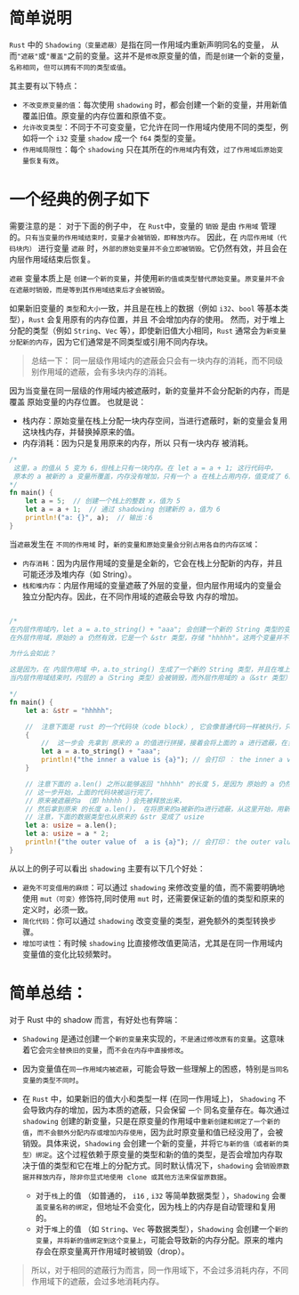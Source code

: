 
# 简单说明

`Rust` 中的 `Shadowing（变量遮蔽）`是指在同一作用域内重新声明同名的变量，
从而`"遮蔽"`或`"覆盖"`之前的变量。这并不是`修改`原变量的值，而是`创建`一个新的变量，`名称相同`，`但可以拥有不同的类型或值`。

其主要有以下特点：

 - `不改变原变量的值`：每次使用 `shadowing` 时，都会创建一个新的变量，并用新值覆盖旧值。原变量的内存位置和原值不变。
 - `允许改变类型`：不同于不可变变量，它允许在同一作用域内使用不同的类型，例如将一个 `i32` 变量 `shadow` 成一个 `f64` 类型的变量。
 - `作用域局限性`：每个 `shadowing` 只在其所在的`作用域`内有效，`过了作用域后原始变量恢复有效`。


# 一个经典的例子如下

需要注意的是： 对于下面的例子中，
在 `Rust`中，变量的 `销毁` 是由 `作用域` 管理的。`只有当变量的作用域结束时，变量才会被销毁，即释放内存`。
因此，在 `内层作用域（代码块内）` 进行变量 `遮蔽` 时，`外部的原始变量并不会立即被销毁`。它仍然有效，并且会在内层作用域结束后恢复。

`遮蔽` 变量本质上是 `创建一个新的变量`，并使用`新的值或类型替代原始变量`。`原变量并不会在遮蔽时销毁，而是等到其作用域结束后才会被销毁`。

如果新旧变量的 `类型`和`大小`一致，并且是在栈上的数据（例如 `i32`、`bool` 等基本类型），`Rust` 会复用原有的内存位置，并且 不会增加内存的使用。
然而，对于堆上分配的类型（例如 `String`、`Vec` 等），即使新旧值大小相同，`Rust` 通常会为`新变量分配新的内存`，因为它们通常是不同类型或引用不同内存块。


> 总结一下： 同一层级作用域内的遮蔽会只会有一块内存的消耗，而不同级别作用域的遮蔽，会有多块内存的消耗。

因为当变量在同一层级的作用域内被遮蔽时，新的变量并不会分配新的内存，而是 覆盖 原始变量的内存位置。
也就是说：
 - 栈内存：原始变量在栈上分配一块内存空间，当进行遮蔽时，新的变量会复用这块栈内存，并替换掉原来的值。
 - 内存消耗：因为只是复用原来的内存，所以 只有一块内存 被消耗。

```rust
/*
 这里，a 的值从 5 变为 6，但栈上只有一块内存。在 let a = a + 1; 这行代码中，
 原本的 a 被新的 a 变量所覆盖，内存没有增加，只有一个 a 在栈上占用内存，值变成了 6。
*/ 
fn main() {
    let a = 5;  // 创建一个栈上的整数 x，值为 5
    let a = a + 1;  // 通过 shadowing 创建新的 a，值为 6
    println!("a: {}", a);  // 输出：6
}


```


当`遮蔽`发生在 `不同的作用域` 时，`新的变量和原始变量会分别占用各自的内存区域`：
  - `内存消耗`：因为内层作用域的变量是全新的，它会在栈上分配新的内存，并且可能还涉及堆内存（如 String）。
  - `栈和堆内存`：内层作用域的变量遮蔽了外层的变量，但内层作用域内的变量会 独立分配内存。因此，在不同作用域的遮蔽会导致 内存的增加。

```rust

/*
在内层作用域内，let a = a.to_string() + "aaa"; 会创建一个新的 String 类型的变量 a，它会分配新的堆内存来存储 "hhhhhaaa"。
在外层作用域，原始的 a 仍然有效，它是一个 &str 类型，存储 "hhhhh"。这两个变量并不会共享内存，而是分别占用栈和堆上的内存区域。

为什么会如此？

这是因为，在 内层作用域 中，a.to_string() 生成了一个新的 String 类型，并且在堆上分配了内存。内层作用域的 a 会遮蔽外层作用域的 a，但是内层的 a 会创建新的内存块来存储数据。
当内层作用域结束时，内层的 a（String 类型）会被销毁，而外层作用域的 a（&str 类型）会恢复。

*/
fn main() {
    let a: &str = "hhhhh";

    //  注意下面是 rust 的一个代码块（code block）, 它会像普通代码一样被执行，只是不同点在于作用域的问题
    {
        //  这一步会 先拿到 原来的 a 的值进行拼接，接着会将上面的 a 进行遮蔽，在当前 代码块的作用域中使用新的 a
        let a = a.to_string() + "aaa"; 
        println!("the inner a value is {a}"); // 会打印 ： the inner a value is hhhhhaaa
    }

    // 注意下面的 a.len() 之所以能够返回 "hhhhh" 的长度 5，是因为 原始的 a 仍然在外部作用域中有效，并没有被销毁。
    // 这一步开始，上面的代码块被运行完了，
    // 原来被遮蔽的a （即 hhhhh ）会先被释放出来，
    // 然后拿到原来 的长度 a.len()， 在将原来的a被新的a进行遮蔽，从这里开始，用新的 a 将会作用于下面的整个过程
    // 注意，下面的数据类型也从原来的 &str 变成了 usize
    let a: usize = a.len();
    let a: usize = a * 2;
    println!("the outer value of  a is {a}"); // 会打印： the outer value of  a is 10
}


```


从以上的例子可以看出 `shadowing` 主要有以下几个好处：

 - `避免不可变借用的麻烦`：可以通过 `shadowing` 来修改变量的值，而不需要明确地使用 `mut（可变）`修饰符,同时使用 `mut` 时，还需要保证新的值的类型和原来的定义时，必须一致。
 - `简化代码`：你可以通过 `shadowing` 改变变量的类型，避免额外的类型转换步骤。
 - `增加可读性`：有时候 `shadowing` 比直接修改值更简洁，尤其是在同一作用域内变量值的变化比较频繁时。



# 简单总结：

对于 Rust 中的 shadow 而言，有好处也有弊端：

- `Shadowing` 是通过创建一个`新的变量`来实现的，`不是通过修改原有的变量`。这意味着它会`完全替换旧的变量`，而`不会在内存中直接修改`。
- 因为变量值在`同一作用域内被遮蔽`，可能会导致一些理解上的困惑，特别是`当同名变量的类型不同时`。
- 在 `Rust` 中，如果新旧的值大小和类型一样 (在同一作用域上)， `Shadowing` 不会导致内存的增加，因为本质的遮蔽，只会保留 `一个` 同名变量存在。每次通过 `shadowing` 创建的新变量，只是在原变量的作用域中`重新创建和绑定了一个新的值`，`而不会额外分配内存或增加内存使用`，因为此时原变量和值已经没用了，会被销毁。具体来说，`Shadowing` 会创建一个新的变量，并将`它与新的值（或者新的类型）绑定`。这个过程依赖于原变量的类型和新的值的类型，是否会增加内存取决于值的类型和它在堆上的分配方式。同时默认情况下，`shadowing` 会`销毁原数据并释放内存`，`除非你显式地使用 clone 或其他方法来保留原数据`。
   
   - 对于`栈`上的值 （如普通的， `i16` , `i32` 等简单数据类型 ），`Shadowing` 会`覆盖变量名称的绑定`，但地址不会变化，因为栈上的内存是自动管理和复用的。
   - 对于`堆`上的值 （如 `String`、`Vec` 等数据类型），`Shadowing` 会创建一个`新的变量`，`并将新的值绑定到这个变量上`，可能会导致新的内存分配。原来的堆内存会在原变量离开作用域时被销毁（drop）。
   
> 所以，对于相同的遮蔽行为而言，同一作用域下，不会过多消耗内存，不同作用域下的遮蔽，会过多地消耗内存。